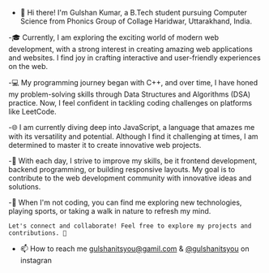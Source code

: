 
- 👋 Hi there! I'm Gulshan Kumar, a B.Tech student pursuing Computer Science from Phonics Group of Collage Haridwar, Uttarakhand, India.

-🎓 Currently, I am exploring the exciting world of modern web development, with a strong interest in creating amazing web applications and websites. I find 
    joy in crafting interactive and user-friendly experiences on the web.

-💻 My programming journey began with C++, and over time, I have honed my problem-solving skills through Data Structures and Algorithms (DSA) practice. Now, 
    I feel confident in tackling coding challenges on platforms like LeetCode.

-🌐 I am currently diving deep into JavaScript, a language that amazes me with its versatility and potential. Although I find it challenging at times, I am 
    determined to master it to create innovative web projects.

-🚀 With each day, I strive to improve my skills, be it frontend development, backend programming, or building responsive layouts. My goal is to contribute 
    to the web development community with innovative ideas and solutions.

-🌱 When I'm not coding, you can find me exploring new technologies, playing sports, or taking a walk in nature to refresh my mind.

    Let's connect and collaborate! Feel free to explore my projects and contributions. 🤝

- 📫 How to reach me gulshanitsyou@gamil.com & [@gulshanitsyou](https://www.instagram.com/gulshanitsyou/) on instagran 

<!---
GULSHANITSYOU/GULSHANITSYOU is a ✨ special ✨ repository because its `README.md` (this file) appears on your GitHub profile.
You can click the Preview link to take a look at your changes.
--->
